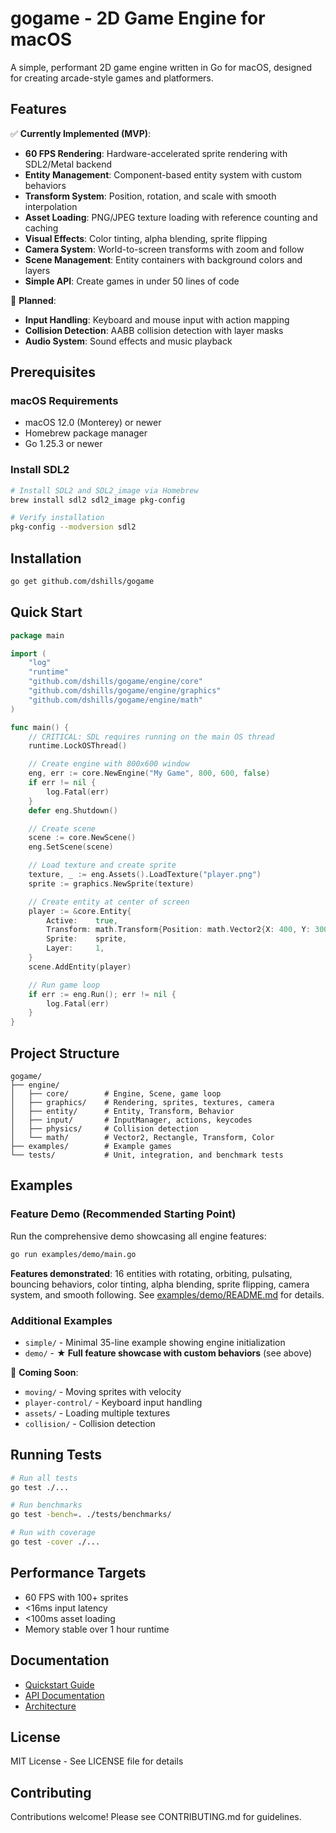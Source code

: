# gogame - 2D Game Engine for macOS

A simple, performant 2D game engine written in Go for macOS, designed for creating arcade-style games and platformers.

## Features

✅ **Currently Implemented (MVP)**:
- **60 FPS Rendering**: Hardware-accelerated sprite rendering with SDL2/Metal backend
- **Entity Management**: Component-based entity system with custom behaviors
- **Transform System**: Position, rotation, and scale with smooth interpolation
- **Asset Loading**: PNG/JPEG texture loading with reference counting and caching
- **Visual Effects**: Color tinting, alpha blending, sprite flipping
- **Camera System**: World-to-screen transforms with zoom and follow
- **Scene Management**: Entity containers with background colors and layers
- **Simple API**: Create games in under 50 lines of code

🚧 **Planned**:
- **Input Handling**: Keyboard and mouse input with action mapping
- **Collision Detection**: AABB collision detection with layer masks
- **Audio System**: Sound effects and music playback

## Prerequisites

### macOS Requirements

- macOS 12.0 (Monterey) or newer
- Homebrew package manager
- Go 1.25.3 or newer

### Install SDL2

```bash
# Install SDL2 and SDL2_image via Homebrew
brew install sdl2 sdl2_image pkg-config

# Verify installation
pkg-config --modversion sdl2
```

## Installation

```bash
go get github.com/dshills/gogame
```

## Quick Start

```go
package main

import (
    "log"
    "runtime"
    "github.com/dshills/gogame/engine/core"
    "github.com/dshills/gogame/engine/graphics"
    "github.com/dshills/gogame/engine/math"
)

func main() {
    // CRITICAL: SDL requires running on the main OS thread
    runtime.LockOSThread()

    // Create engine with 800x600 window
    eng, err := core.NewEngine("My Game", 800, 600, false)
    if err != nil {
        log.Fatal(err)
    }
    defer eng.Shutdown()

    // Create scene
    scene := core.NewScene()
    eng.SetScene(scene)

    // Load texture and create sprite
    texture, _ := eng.Assets().LoadTexture("player.png")
    sprite := graphics.NewSprite(texture)

    // Create entity at center of screen
    player := &core.Entity{
        Active:    true,
        Transform: math.Transform{Position: math.Vector2{X: 400, Y: 300}},
        Sprite:    sprite,
        Layer:     1,
    }
    scene.AddEntity(player)

    // Run game loop
    if err := eng.Run(); err != nil {
        log.Fatal(err)
    }
}
```

## Project Structure

```
gogame/
├── engine/
│   ├── core/        # Engine, Scene, game loop
│   ├── graphics/    # Rendering, sprites, textures, camera
│   ├── entity/      # Entity, Transform, Behavior
│   ├── input/       # InputManager, actions, keycodes
│   ├── physics/     # Collision detection
│   └── math/        # Vector2, Rectangle, Transform, Color
├── examples/        # Example games
└── tests/           # Unit, integration, and benchmark tests
```

## Examples

### Feature Demo (Recommended Starting Point)

Run the comprehensive demo showcasing all engine features:

```bash
go run examples/demo/main.go
```

**Features demonstrated**: 16 entities with rotating, orbiting, pulsating, bouncing behaviors, color tinting, alpha blending, sprite flipping, camera system, and smooth following. See [examples/demo/README.md](examples/demo/README.md) for details.

### Additional Examples

- `simple/` - Minimal 35-line example showing engine initialization
- `demo/` - **★ Full feature showcase with custom behaviors** (see above)

🚧 **Coming Soon**:
- `moving/` - Moving sprites with velocity
- `player-control/` - Keyboard input handling
- `assets/` - Loading multiple textures
- `collision/` - Collision detection

## Running Tests

```bash
# Run all tests
go test ./...

# Run benchmarks
go test -bench=. ./tests/benchmarks/

# Run with coverage
go test -cover ./...
```

## Performance Targets

- 60 FPS with 100+ sprites
- <16ms input latency
- <100ms asset loading
- Memory stable over 1 hour runtime

## Documentation

- [Quickstart Guide](specs/001-macos-game-engine/quickstart.md)
- [API Documentation](https://pkg.go.dev/github.com/dshills/gogame)
- [Architecture](specs/001-macos-game-engine/plan.md)

## License

MIT License - See LICENSE file for details

## Contributing

Contributions welcome! Please see CONTRIBUTING.md for guidelines.
